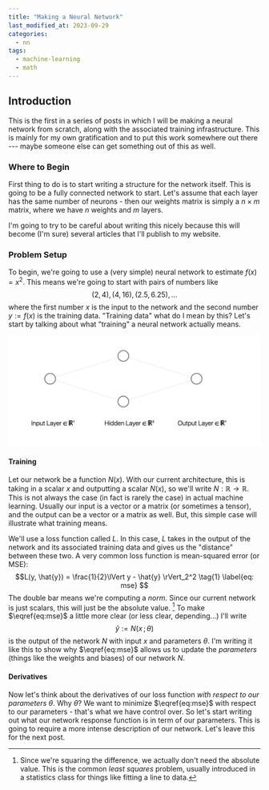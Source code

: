 ```yaml
---
title: "Making a Neural Network"
last_modified_at: 2023-09-29
categories:
  - nn
tags:
  - machine-learning
  - math
---
```


## Introduction
This is the first in a series of posts in which I will be making a neural network from scratch, along with the associated training infrastructure. This is mainly for my own gratification and to put this work somewhere out there --- maybe someone else can get something out of this as well.

### Where to Begin
First thing to do is to start writing a structure for the network itself. This is going to be a fully connected network to start. Let's assume that each layer has the same number of neurons - then our weights matrix is simply a $n \times m$ matrix, where we have $n$ weights and $m$ layers.

I'm going to try to be careful about writing this nicely because this will become (I'm sure) several articles that I'll publish to my website.

### Problem Setup
To begin, we're going to use a (very simple) neural network to estimate $f(x) = x^2$.  This means we're going to start with pairs of numbers like
$$(2, 4), \, (4, 16), \, (2.5, 6.25), \ldots$$
where the first number $x$ is the input to the network and the second number $y := f(x)$ is the training data. "Training data" what do I mean by this? Let's start by talking about what "training" a neural network actually means.

![nn1](https://raw.githubusercontent.com/axmanmuscle/axmanmuscle.github.io/gh-pages/assets/nn1.png)

#### Training 
Let our network be a function $N(x)$. With our current architecture, this is taking in a scalar $x$ and outputting a scalar $N(x)$, so we'll write $N : \mathbb{R} \to \mathbb{R}$. This is not always the case (in fact is rarely the case) in actual machine learning. Usually our input is a vector or a matrix (or sometimes a tensor), and the output can be a vector or a matrix as well. But, this simple case will illustrate what training means.

We'll use a loss function called $L$. In this case, $L$ takes in the output of the network and its associated training data and gives us the "distance" between these two. A very common loss function is mean-squared error (or MSE):
$$L(y, \hat{y}) = \frac{1}{2}\lVert y - \hat{y} \rVert_2^2 \tag{1} \label{eq: mse} $$ 
The double bar means we're computing a _norm_. Since our current network is just scalars, this will just be the absolute value. [^1]
To make $\eqref{eq:mse}$ a little more clear (or less clear, depending...) I'll write
$$\hat{y} := N(x\,;\,\theta)$$
is the output of the network $N$ with input $x$ and parameters $\theta$. I'm writing it like this to show why $\eqref{eq:mse}$ allows us to update the _parameters_ (things like the weights and biases) of our network $N$.

[^1]: Since we're squaring the difference, we actually don't need the absolute value. This is the common _least squares_ problem, usually introduced in a statistics class for things like fitting a line to data.

#### Derivatives
Now let's think about the derivatives of our loss function _with respect to our parameters_ $\theta$. Why $\theta$? We want to minimize $\eqref{eq:mse}$ with respect to our parameters - that's what we have control over. So let's start writing out what our network response function is in term of our parameters. This is going to require a more intense description of our network. Let's leave this for the next post.
